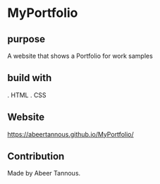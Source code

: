 # MyPortfolio

## purpose
 A website that shows a Portfolio for work samples 


## build with 
. HTML
. CSS


 ## Website 
 https://abeertannous.github.io/MyPortfolio/
 
## Contribution
 Made by Abeer Tannous.
